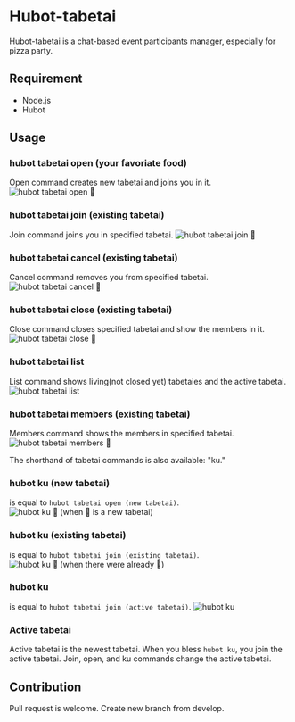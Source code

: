 Hubot-tabetai
=============

Hubot-tabetai is a chat-based event participants manager, especially for pizza party.

## Requirement
* Node.js
* Hubot

## Usage
### hubot tabetai open (your favoriate food)
Open command creates new tabetai and joins you in it.
![hubot tabetai open :pizza:](https://gyazo.com/1f0382ed083a71e21ed54b6c77d8405a.png)
### hubot tabetai join (existing tabetai)
Join command joins you in specified tabetai.
![hubot tabetai join :pizza:](https://gyazo.com/547d306c07eda4da63341372a07990a5.png)
### hubot tabetai cancel (existing tabetai)
Cancel command removes you from specified tabetai.
![hubot tabetai cancel :pizza:](https://gyazo.com/832a7eb79bdaab14f182df4e35af72a1.png)
### hubot tabetai close (existing tabetai)
Close command closes specified tabetai and show the members in it.
![hubot tabetai close :pizza:](https://gyazo.com/e38a82c3faafa654e428b7ab6daf88da.png)
### hubot tabetai list
List command shows living(not closed yet) tabetaies and the active tabetai.
![hubot tabetai list](https://gyazo.com/df48e01189f100a9e83b4d24030a6fd5.png)
### hubot tabetai members (existing tabetai)
Members command shows the members in specified tabetai.
![hubot tabetai members :pizza:](https://gyazo.com/1df42946238e0fd6ffde3ba396547c34.png)

The shorthand of tabetai commands is also available: "ku."

### hubot ku (new tabetai)
is equal to `hubot tabetai open (new tabetai)`.
![hubot ku :pizza: (when :pizza: is a new tabetai)](https://gyazo.com/0a5ead82741ed071a19f3ef696b08f9a.png)
### hubot ku (existing tabetai)
is equal to `hubot tabetai join (existing tabetai)`.
![hubot ku :pizza: (when there were already :pizza:)](https://gyazo.com/4ab4452680354557b47416221fda7572.png)
### hubot ku
is equal to `hubot tabetai join (active tabetai)`.
![hubot ku](https://gyazo.com/90c8ad35039d6cef89ad51f7dfe4d660.png)

### Active tabetai
Active tabetai is the newest tabetai. When you bless `hubot ku`, you join the active tabetai.
Join, open, and ku commands change the active tabetai.

## Contribution
Pull request is welcome. Create new branch from develop.
